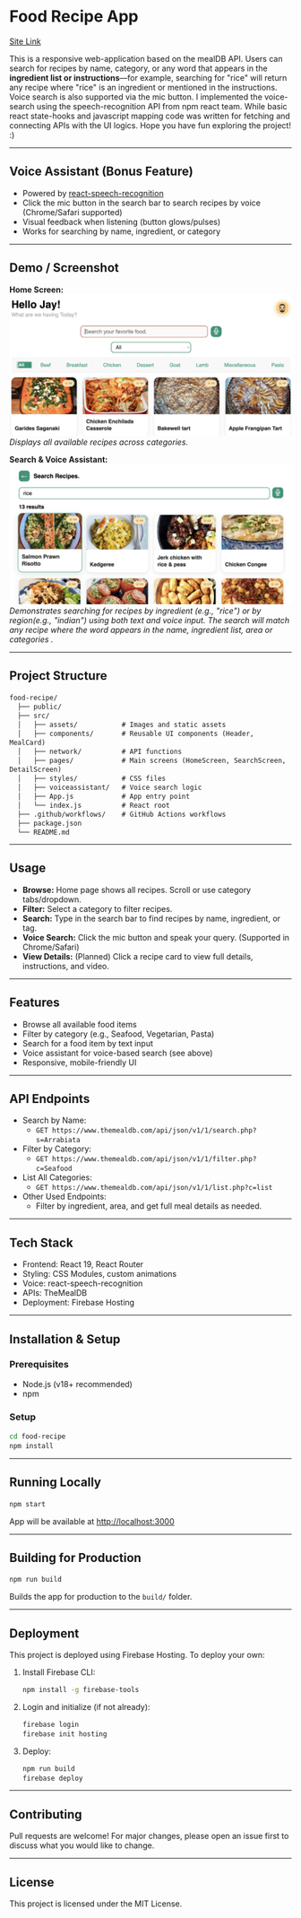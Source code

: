 # Food Recipe App

[Site Link](https://foodrecipes-mealdb.web.app)

This is a responsive web-application based on the mealDB API.
Users can search for recipes by name, category, or any word that appears in the **ingredient list or instructions**—for example, searching for "rice" will return any recipe where "rice" is an ingredient or mentioned in the instructions. Voice search is also supported via the mic button. I implemented the voice-search using the speech-recognition API from npm react team. While basic react state-hooks and javascript mapping code was written for fetching and connecting APIs with the UI logics. 
Hope you have fun exploring the project! :)

---

## Voice Assistant (Bonus Feature)

- Powered by [react-speech-recognition](https://www.npmjs.com/package/react-speech-recognition)
- Click the mic button in the search bar to search recipes by voice (Chrome/Safari supported)
- Visual feedback when listening (button glows/pulses)
- Works for searching by name, ingredient, or category

---

## Demo / Screenshot

**Home Screen:**  
![Home Screen All](src/assets/homeScreenAll.png)
_Displays all available recipes across categories._

**Search & Voice Assistant:**  
![Search by Ingredient and Voice](src/assets/searchScreenByIng.png)
_Demonstrates searching for recipes by ingredient (e.g., "rice") or by region(e.g., "indian") using both text and voice input. The search will match any recipe where the word appears in the name, ingredient list, area or categories ._

---

## Project Structure

```
food-recipe/
  ├── public/
  ├── src/
  │   ├── assets/           # Images and static assets
  │   ├── components/       # Reusable UI components (Header, MealCard)
  │   ├── network/          # API functions
  │   ├── pages/            # Main screens (HomeScreen, SearchScreen, DetailScreen)
  │   ├── styles/           # CSS files
  │   ├── voiceassistant/   # Voice search logic
  │   ├── App.js            # App entry point
  │   └── index.js          # React root
  ├── .github/workflows/    # GitHub Actions workflows
  ├── package.json
  └── README.md
```

---

## Usage

- **Browse:** Home page shows all recipes. Scroll or use category tabs/dropdown.
- **Filter:** Select a category to filter recipes.
- **Search:** Type in the search bar to find recipes by name, ingredient, or tag.
- **Voice Search:** Click the mic button and speak your query. (Supported in Chrome/Safari)
- **View Details:** (Planned) Click a recipe card to view full details, instructions, and video.

---

## Features

- Browse all available food items
- Filter by category (e.g., Seafood, Vegetarian, Pasta)
- Search for a food item by text input
- Voice assistant for voice-based search (see above)
- Responsive, mobile-friendly UI

---

## API Endpoints

- Search by Name:
  - `GET https://www.themealdb.com/api/json/v1/1/search.php?s=Arrabiata`
- Filter by Category:
  - `GET https://www.themealdb.com/api/json/v1/1/filter.php?c=Seafood`
- List All Categories:
  - `GET https://www.themealdb.com/api/json/v1/1/list.php?c=list`
- Other Used Endpoints:
  - Filter by ingredient, area, and get full meal details as needed.

---

## Tech Stack

- Frontend: React 19, React Router
- Styling: CSS Modules, custom animations
- Voice: react-speech-recognition
- APIs: TheMealDB
- Deployment: Firebase Hosting

---

## Installation & Setup

### Prerequisites
- Node.js (v18+ recommended)
- npm

### Setup
```bash
cd food-recipe
npm install
```

---

## Running Locally
```bash
npm start
```
App will be available at [http://localhost:3000](http://localhost:3000)

---

## Building for Production
```bash
npm run build
```
Builds the app for production to the `build/` folder.

---

## Deployment

This project is deployed using Firebase Hosting. To deploy your own:

1. Install Firebase CLI:
   ```bash
   npm install -g firebase-tools
   ```
2. Login and initialize (if not already):
   ```bash
   firebase login
   firebase init hosting
   ```
3. Deploy:
   ```bash
   npm run build
   firebase deploy
   ```

---

## Contributing

Pull requests are welcome! For major changes, please open an issue first to discuss what you would like to change.

---

## License

This project is licensed under the MIT License. 
